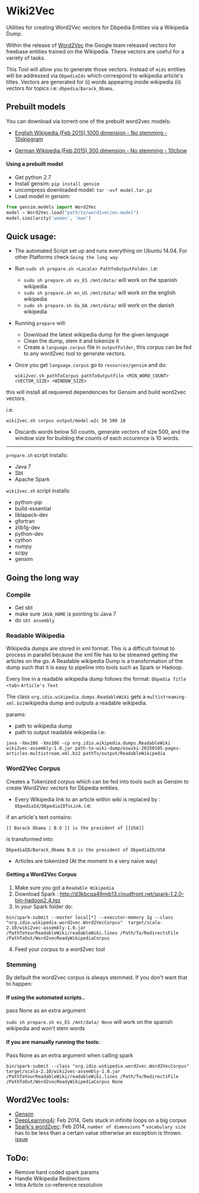 # Wiki2Vec

Utilities for creating Word2Vec vectors for Dbpedia Entities via a Wikipedia Dump.

Within the release of [Word2Vec](http://code.google.com/p/word2vec/) the Google team released vectors for freebase entities trained on the Wikipedia. These vectors are useful for a variety of tasks.

This Tool will allow you to generate those vectors. Instead of `mids` entities will be addressed via `DbpediaIds` which correspond to wikipedia article's titles.
Vectors are generated for (i) words appearing inside wikipedia (ii) vectors for topics i.e: `dbpedia/Barack_Obama`.


## Prebuilt models

You can download via torrent one of the prebuilt word2vec models:

- [English Wikipedia (Feb 2015) 1000 dimension - No stemming - 10skipgram](https://github.com/idio/wiki2vec/raw/master/torrents/enwiki-gensim-word2vec-1000-nostem-10cbow.torrent)

- [German Wikipedia (Feb 2015) 300 dimension - No stemming - 10cbow](https://github.com/idio/wiki2vec/raw/master/torrents/dewiki-gensim-word2vec-300-nostem-10cbow.torrent?raw=true)
#### Using a prebuilt model

 - Get python 2.7
 - Install gensim: `pip install gensim`
 - uncompress downloaded model: `tar -xvf model.tar.gz`
 - Load model in gensim:

 ```python
 from gensim.models import Word2Vec
 model = Word2Vec.load("path/to/word2vec/en.model")
 model.similarity('woman', 'man')
 ```


## Quick usage:

- The automated Script set up and runs everything on Ubuntu 14.04. For other Platforms check `Going the long way`
- Run `sudo sh prepare.sh <Locale> PathToOutputFolder`. i.e: 
   - `sudo sh prepare.sh es_ES /mnt/data/`  will work on the spanish wikipedia
   - `sudo sh prepare.sh en_US /mnt/data/`  will work on the english wikipedia
   - `sudo sh prepare.sh da_DA /mnt/data/`  will work on the danish wikipedia
  
- Running `prepare` will:
   - Download the latest wikipedia dump for the given language
   - Clean the dump, stem it and tokenize it
   - Create a `language.corpus` file in `outputFolder`, this corpus can be fed to any word2vec tool to generate vectors.

- Once you get `language.corpus` go to `resources/gensim` and do:

  `wiki2vec.sh pathToCorpus pathToOutputFile <MIN_WORD_COUNT> <VECTOR_SIZE> <WINDOW_SIZE>`

this will install all requiered dependencies for Gensim and build word2vec vectors.

i.e:

`wiki2vec.sh corpus output/model.w2c 50 500 10`

- Discards words below 50 counts, generate vectors of size 500, and the window size for building the counts of each occurence is 10 words.

------

`prepare.sh` script installs:
 - Java 7
 - Sbt
 - Apache Spark

`wiki2vec.sh` script installs:
 - python-pip
 - build-essential
 - liblapack-dev
 - gfortran
 - zlib1g-dev
 - python-dev
 - cython
 - numpy
 - scipy
 - gensim

## Going the long way

### Compile

 - Get sbt
 - make sure `JAVA_HOME` is pointing to Java 7 
 - do `sbt assembly`

### Readable Wikipedia

Wikipedia dumps are stored in xml format. This is a difficult format to process in parallel because the  xml file has to be streamed getting the articles on the go.
A Readable wikipedia Dump is a transformation of the dump such that it is easy to pipeline into tools such as Spark or Hadoop.

Every line in a readable wikipedia dump follows the format:
`Dbpedia Title` `<tab>` `Article's Text`

The class `org.idio.wikipedia.dumps.ReadableWiki` gets a `multistreaming-xml.bz2`wikipedia dump and outputs a readable wikipedia.

params:
 - path to wikipedia dump
 - path to output readable wikipedia
i.e:

`java -Xmx10G -Xms10G -cp org.idio.wikipedia.dumps.ReadableWiki wiki2vec-assembly-1.0.jar path-to-wiki-dump/eswiki-20150105-pages-articles-multistream.xml.bz2 pathTo/output/ReadableWikipedia`


### Word2Vec Corpus

Creates a Tokenized corpus which can be fed into tools such as Gensim to create Word2Vec vectors for Dbpedia entities.

- Every Wikipedia link to an article within wiki is replaced by : `DbpediaId/DbpediaIDToLink`. i.e: 

if an article's text contains: 
```
[[ Barack Obama | B.O ]] is the president of [[USA]]
```

is transformed into:

```
DbpediaID/Barack_Obama B.O is the president of DbpediaID/USA
```

- Articles are tokenized (At the moment in a very naive way)


#### Getting a Word2Vec Corpus

1. Make sure you got a `Readable Wikipedia`
2. Download Spark : http://d3kbcqa49mib13.cloudfront.net/spark-1.2.0-bin-hadoop2.4.tgz
3. In your Spark folder do:
  ```
  bin/spark-submit --master local[*] --executor-memory 1g --class "org.idio.wikipedia.word2vec.Word2VecCorpus"  target/scala-2.10/wiki2vec-assembly-1.0.jar   /PathToYourReadableWiki/readableWiki.lines /Path/To/RedirectsFile /PathToOut/Word2vecReadyWikipediaCorpus
  ```
4. Feed your corpus to a word2vec tool

### Stemming

By default the word2vec corpus is always stemmed. If you don't want that to happen: 


#### If using the automated scripts..
pass None as an extra argument

`sudo sh prepare.sh es_ES /mnt/data/ None`  will work on the spanish wikipedia and won't stem words

#### If you are manually running the tools:
Pass None as an extra argument when calling spark
 ```
 bin/spark-submit --class "org.idio.wikipedia.word2vec.Word2VecCorpus"  target/scala-2.10/wiki2vec-assembly-1.0.jar   /PathToYourReadableWiki/readableWiki.lines /Path/To/RedirectsFile /PathToOut/Word2vecReadyWikipediaCorpus None
 ```


## Word2Vec tools:

- [Gensim](https://radimrehurek.com/gensim/)
- [DeepLearning4j](https://github.com/SkymindIO/deeplearning4j): Feb 2014, Gets stuck in infinite loops on a big corpus
- [Spark's word2vec](https://github.com/apache/spark/blob/master/mllib/src/main/scala/org/apache/spark/mllib/feature/Word2Vec.scala): Feb 2014, `number of dimensions` * `vocabulary size` has to be less than a certain value otherwise an exception is thrown. [issue](http://mail-archives.apache.org/mod_mbox/spark-issues/201412.mbox/%3CJIRA.12761684.1418621192000.36769.1418759475999@Atlassian.JIRA%3E)



## ToDo:
- Remove hard coded spark params
- Handle Wikipedia Redirections
- Intra Article co-reference resolution
